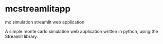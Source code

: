 # mcstreamlitapp
mc simulation streamlit web application 


A simple monte carlo simulation web application written in python, using the Streamlit library. 
